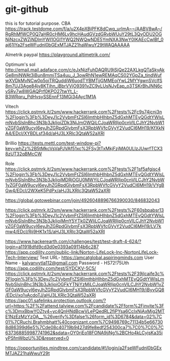 # git-github
this is for tutorial purpose.
CBA
https://track.testdome.com/f/a/u2X4pXBjPFK8dCwq_urImA~~/AABV8wA~/RgRhMfWCP0Q7aHR0cHM6Ly9hcHAudGVzdGRvbWUuY29tL3QvODU2OGNjNzcxZWZjNDlmYWI1OGI1YWQ2NWQwNDE5YmNXA3NwY0IKAEcCwlBf_0aj61IYa2FseWFudnl0bGExMTJAZ21haWwuY29tWAQAAAAA

Almetrik paypal
https://playground.altimetrik.com/

Optimum's sol
http://email.mail.adaface.com/c/eJxNjzFuhDAQRU9jSjQe22AXLkgQTaSkyAkGe8miNWAt3iBun8mmiTSa4uu_J_3owRhN1ewREMAqCS02YGpZa_tindWufwXVDkMvNCw0p5oiTRQuddiW6uodTYBMTjjGMMEoiYwL2MYYgwnSVclfS8m7UJ3Age84jv8KTihn_iBbrVVjO9391vZC9yLUsNJyEap_o3TSKrBhJNN6cvSRy7w8WGAQPrf0KPO27twYt_L-B3WRqru_PdHvsySSEnnF13MGi34Ayc1M1A

Vitech
https://click.pstmrk.it/2sm/www.hackerrank.com%2Ftests%2Fc9s74jcnj3n%2Flogin%3Fb%3DeyJ1c2VybmFtZSI6ImthbHlhbnZ5dGxhMTEyQGdtYWlsLmNvbSIsInBhc3N3b3JkIjoiZDk3NjJmOWQiLCJoaWRlIjp0cnVlLCJhY2NvbW1vZGF0aW9ucyI6eyJhZGRpdGlvbmFsX3RpbWVfcGVyY2VudCI6MH19/KfXkNA4/EDcI/XYBDLsf34d/aHJ3LXRlc3QtaW52aXRl

Brillio
https://tests.mettl.com/test-window-pi?key=whZz%2B5tMkcVsVaPJVAf51xc%2FSy3tTxMkjFzjMA0ULlzJUwrfTCX38zUT32qBMcCW


Role
https://click.pstmrk.it/2sm/www.hackerrank.com%2Ftests%2F1sf5afgisc4%2Flogin%3Fb%3DeyJ1c2VybmFtZSI6ImthbHlhbnZ5dGxhMTEyQGdtYWlsLmNvbSIsInBhc3N3b3JkIjoiMDRjOGU0MWYiLCJoaWRlIjp0cnVlLCJhY2NvbW1vZGF0aW9ucyI6eyJhZGRpdGlvbmFsX3RpbWVfcGVyY2VudCI6MH19/VYgBGw4/EDcI/2WXeK5PdPx/aHJ3LXRlc3QtaW52aXRl

https://global.gotowebinar.com/join/4926048896766390030/846832043


https://click.pstmrk.it/2sm/www.hackerrank.com%2Ftests%2F60sbpabsr13%2Flogin%3Fb%3DeyJ1c2VybmFtZSI6ImthbHlhbnZ5dGxhMTEyQGdtYWlsLmNvbSIsInBhc3N3b3JkIjoiMmY5YTk0ZWIiLCJoaWRlIjp0cnVlLCJhY2NvbW1vZGF0aW9ucyI6eyJhZGRpdGlvbmFsX3RpbWVfcGVyY2VudCI6MH19/LV7kmw4/EDcI/Rij9HK1x1S/aHJ3LXRlc3QtaW52aXRl

https://www.hackerearth.com/challenges/test/test-draft-4-624/?login=a11918dfd9cd3d0e0393a09114b6c287
https://app.codility.com/public-link/Norton-LifeLock-Inc-NortonLifeLock-Tech-Interview/
Test URL- https://amcatglobal.aspiringminds.com
User Name - kalyanvytla112@gmail.com
Password - HS72!75Uth 
https://app.codility.com/test/SYDCKV-5C5/
https://click.pstmrk.it/2sm/www.hackerrank.com%2Ftests%2F39jlcaife3c%2Flogin%3Fb%3DeyJ1c2VybmFtZSI6ImthbHlhbnZ5dGxhMTEyQGdtYWlsLmNvbSIsInBhc3N3b3JkIjoiOGFkYTNiYzMiLCJoaWRlIjp0cnVlLCJhY2NvbW1vZGF0aW9ucyI6eyJhZGRpdGlvbmFsX3RpbWVfcGVyY2VudCI6MH19/iByvGQ8/EDcI/xo1vAcdoTJ/aHJ3LXRlc3QtaW52aXRl
https://apc01.safelinks.protection.outlook.com/?url=https:%2F%2Fattend.talview.com%2Fcandidate%2Fform%2Finvite%3Fc%3DmxBbwYOZty4~yc4QnHNdBcwVLePQedRL2fiPYsa6CcIxNjAxMjg2MTE1NzEzMzYzOA__%26verify%3Dfalse%26form_id%3D6784&data=02%7C01%7CRuchi.Brahmbhatt%40cognizant.com%7C9498769c71134b5e667308d86399d6e5%7Cde08c40719b9427d9fe8edf254300ca7%7C0%7C0%7C637368859987741962&sdata=OY0rjEo18FONA9jjNg%2BCHo4kLCyjsKa35iyPSfmWbzU%3D&reserved=0

https://opportunities.mindtree.com/candidate/#!/login/a2FseWFudnl0bGExMTJAZ21haWwuY29t
